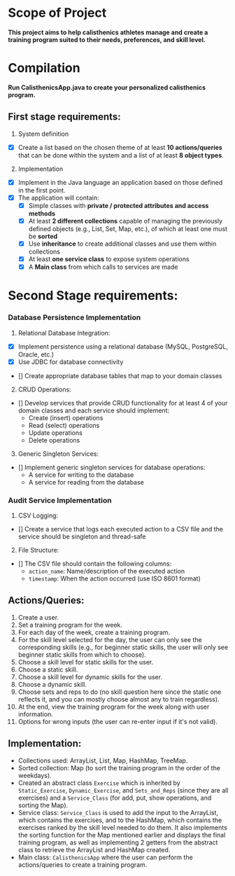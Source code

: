 # Scope of Project

**This project aims to help calisthenics athletes manage and create a training program suited to their needs, preferences, and skill level.**

# Compilation

**Run __CalisthenicsApp.java__ to create your personalized calisthenics program.**

## First stage requirements:
1. System definition
- [x] Create a list based on the chosen theme of at least **10 actions/queries** that can be done within the system and a list of at least **8 object types**.
2. Implementation
- [x] Implement in the Java language an application based on those defined in the first point.
- [x] The application will contain:
    - [x] Simple classes with **private / protected attributes and access methods**
    - [x] At least **2 different collections** capable of managing the previously defined objects (e.g., List, Set, Map, etc.), of which at least one must be **sorted**
    - [x] Use **inheritance** to create additional classes and use them within collections
    - [x] At least **one service class** to expose system operations
    - [x] A **Main class** from which calls to services are made

# Second Stage requirements:

### Database Persistence Implementation

1. Relational Database Integration:
- [x] Implement persistence using a relational database (MySQL, PostgreSQL, Oracle, etc.)
- [x] Use JDBC for database connectivity
- [] Create appropriate database tables that map to your domain classes

2. CRUD Operations:
- [] Develop services that provide CRUD functionality for at least 4 of your domain classes and each service should implement:
  - Create (insert) operations
  - Read (select) operations
  - Update operations
  - Delete operations

3. Generic Singleton Services:
- [] Implement generic singleton services for database operations:
  - A service for writing to the database
  - A service for reading from the database

### Audit Service Implementation

1. CSV Logging:
- [] Create a service that logs each executed action to a CSV file and the service should be singleton and thread-safe

2. File Structure:
- [] The CSV file should contain the following columns:
  - `action_name`: Name/description of the executed action
  - `timestamp`: When the action occurred (use ISO 8601 format)

## Actions/Queries:
 1. Create a user.
 2. Set a training program for the week.
 3. For each day of the week, create a training program.
 4. For the skill level selected for the day, the user can only see the corresponding skills (e.g., for beginner static skills, the user will only see beginner static skills from which to choose).
 5. Choose a skill level for static skills for the user.
 6. Choose a static skill.
 7. Choose a skill level for dynamic skills for the user.
 8. Choose a dynamic skill.
 9. Choose sets and reps to do (no skill question here since the static one reflects it, and you can mostly choose almost any to train regardless).
10. At the end, view the training program for the week along with user information.
11. Options for wrong inputs (the user can re-enter input if it's not valid). 

## Implementation:
- Collections used: ArrayList, List, Map, HashMap, TreeMap.
- Sorted collection: Map (to sort the training program in the order of the weekdays).
- Created an abstract class `Exercise` which is inherited by `Static_Exercise`, `Dynamic_Exercise`, and `Sets_and_Reps` (since they are all exercises) and a `Service_Class` (for add, put, show operations, and sorting the Map).
- Service class: `Service_Class` is used to add the input to the ArrayList, which contains the exercises, and to the HashMap, which contains the exercises ranked by the skill level needed to do them. It also implements the sorting function for the Map mentioned earlier and displays the final training program, as well as implementing 2 getters from the abstract class to retrieve the ArrayList and HashMap created.
- Main class: `CalisthenicsApp` where the user can perform the actions/queries to create a training program.